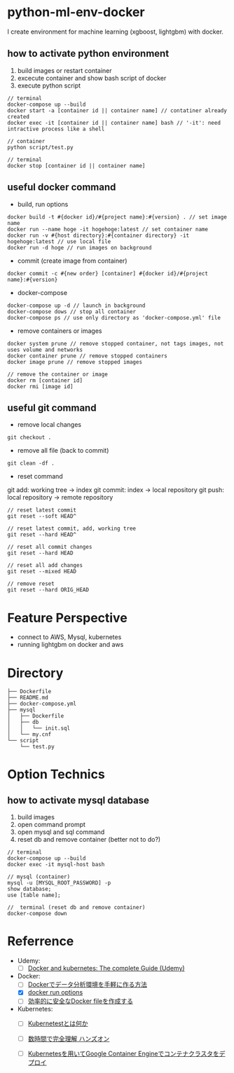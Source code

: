 
# python-ml-env-docker

I create environment for machine learning (xgboost, lightgbm) with docker. 

## how to activate python environment

1. build images or restart container
2. excecute container and show bash script of docker
3. execute python script

```
// terminal
docker-compose up --build 
docker start -a [container id || container name] // contatiner already created
docker exec -it [container id || container name] bash // '-it': need intractive process like a shell

// container
python script/test.py

// terminal
docker stop [container id || container name] 
```

## useful docker command 

- build, run options

```
docker build -t #{docker id}/#{project name}:#{version} . // set image name
docker run --name hoge -it hogehoge:latest // set container name
docker run -v #{host directory}:#{container directory} -it hogehoge:latest // use local file
docker run -d hoge // run images on background
```

- commit (create image from container)

```
docker commit -c #{new order} [container] #{docker id}/#{project name}:#{version}
```

- docker-compose

```
docker-compose up -d // launch in background
docker-compose dows // stop all container
docker-compose ps // use only directory as 'docker-compose.yml' file
```

- remove containers or images

```
docker system prune // remove stopped container, not tags images, not uses volume and networks
docker container prune // remove stopped containers
docker image prune // remove stopped images

// remove the container or image
docker rm [container id]
docker rmi [image id]
```

## useful git command

- remove local changes

```
git checkout .
```

- remove all file (back to commit)

```
git clean -df .
```

- reset command

git add: working tree -> index
git commit: index -> local repository
git push: local repository -> remote repository

```
// reset latest commit
git reset --soft HEAD^

// reset latest commit, add, working tree
git reset --hard HEAD^

// reset all commit changes
git reset --hard HEAD

// reset all add changes
git reset --mixed HEAD

// remove reset
git reset --hard ORIG_HEAD
```

# Feature Perspective

- connect to AWS, Mysql, kubernetes
- running lightgbm on docker and aws

# Directory 

```
├── Dockerfile
├── README.md
├── docker-compose.yml
├── mysql
│   ├── Dockerfile
│   ├── db
│   │   └── init.sql
│   └── my.cnf
└── script
    └── test.py
```

# Option Technics

## how to activate mysql database

1. build images
2. open command prompt
3. open mysql and sql command
4. reset db and remove container (better not to do?)

```
// terminal
docker-compose up --build
docker exec -it mysql-host bash

// mysql (container)
mysql -u [MYSQL_ROOT_PASSWORD] -p
show database;
use [table name];

//  terminal (reset db and remove container)
docker-compose down
```

# Referrence

- Udemy:
    - [ ] [Docker and kubernetes: The complete Guide (Udemy)](https://www.udemy.com/course/docker-and-kubernetes-the-complete-guide/learn/lecture/11436676?start=45#overview)

- Docker:
    - [ ] [Dockerでデータ分析環境を手軽に作る方法](https://amalog.hateblo.jp/entry/data-analysis-docker)
    - [x] [docker run options](https://qiita.com/shimo_yama/items/d0c42394689132fcb4b6)
    - [ ] [効率的に安全なDocker fileを作成する](https://qiita.com/pottava/items/452bf80e334bc1fee69a)
- Kubernetes:
    - [ ] [Kubernetestとは何か](https://www.sbbit.jp/article/cont1/35564#head1)
    - [ ] [数時間で完全理解 ハンズオン](https://qiita.com/Kta-M/items/ce475c0063d3d3f36d5d)
    - [ ] [Kubernetesを用いてGoogle Container Engineでコンテナクラスタをデプロイ](https://qiita.com/yusukixs/items/11601607c629295d31a7)

